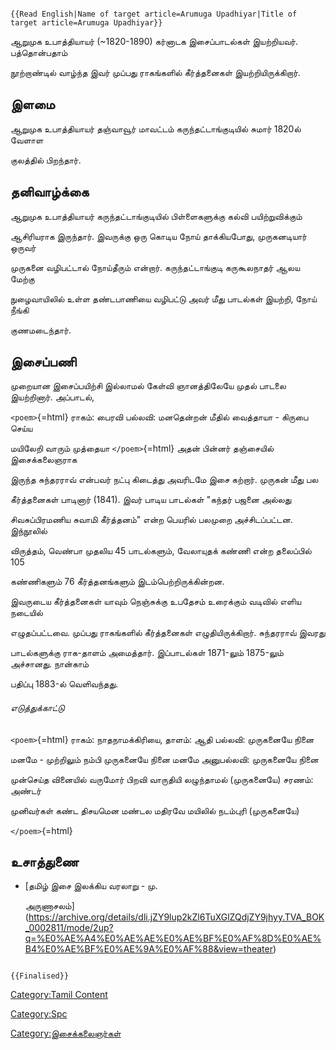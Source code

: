 ```{=mediawiki}
{{Read English|Name of target article=Arumuga Upadhiyar|Title of target article=Arumuga Upadhiyar}}
```
ஆறுமுக உபாத்தியாயர் (\~1820-1890) கர்னாடக இசைப்பாடல்கள் இயற்றியவர். பத்தொன்பதாம்
நூற்றாண்டில் வாழ்ந்த இவர் முப்பது ராகங்களில் கீர்த்தனைகள் இயற்றியிருக்கிறார்.

## இளமை

ஆறுமுக உபாத்தியாயர் தஞ்வாவூர் மாவட்டம் கருந்தட்டாங்குடியில் சுமார் 1820ல் வேளாள
குலத்தில் பிறந்தார்.

## தனிவாழ்க்கை

ஆறுமுக உபாத்தியாயர் கருந்தட்டாங்குடியில் பிள்ளைகளுக்கு கல்வி பயிற்றுவிக்கும்
ஆசிரியராக இருந்தார். இவருக்கு ஒரு கொடிய நோய் தாக்கியபோது, முருகனடியார் ஒருவர்
முருகனை வழிபட்டால் நோய்தீரும் என்றார். கருந்தட்டாங்குடி கருகூலநாதர் ஆலய மேற்கு
நுழைவாயிலில் உள்ள தண்டபாணியை வழிபட்டு அவர் மீது பாடல்கள் இயற்றி, நோய் நீங்கி
குணமடைந்தார்.

## இசைப்பணி

முறையான இசைப்பயிற்சி இல்லாமல் கேள்வி ஞானத்திலேயே முதல் பாடலை இயற்றினார். அப்பாடல்,

`<poem>`{=html} ராகம்: பைரவி பல்லவி: மனதென்றன் மீதில் வைத்தாயா - கிருபை செய்ய
மயிலேறி வாரும் முத்தையா `</poem>`{=html} அதன் பின்னர் தஞ்சையில் இசைக்கலைஞராக
இருந்த சுந்தரராவ் என்பவர் நட்பு கிடைத்து அவரிடமே இசை கற்றார். முருகன் மீது பல
கீர்த்தனைகள் பாடினார் (1841). இவர் பாடிய பாடல்கள் \"கந்தர் பஜனை அல்லது
சிவசுப்பிரமணிய சுவாமி கீர்த்தனம்\" என்ற பெயரில் பலமுறை அச்சிடப்பட்டன. இந்நூலில்
விருத்தம், வெண்பா முதலிய 45 பாடல்களும், வேலாயுதக் கண்ணி என்ற தலைப்பில் 105
கண்ணிகளும் 76 கீர்த்தனங்களும் இடம்பெற்றிருக்கின்றன.

இவருடைய கீர்த்தனைகள் யாவும் நெஞ்சுக்கு உபதேசம் உரைக்கும் வடிவில் எளிய நடையில்
எழுதப்பட்டவை. முப்பது ராகங்களில் கீர்த்தனைகள் எழுதியிருக்கிறார். சுந்தரராவ் இவரது
பாடல்களுக்கு ராக-தாளம் அமைத்தார். இப்பாடல்கள் 1871-லும் 1875-லும் அச்சானது. நான்காம்
பதிப்பு 1883-ல் வெளிவந்தது.

###### எடுத்துக்காட்டு

`<poem>`{=html} ராகம்: நாதநாமக்கிரியை, தாளம்: ஆதி பல்லவி: முருகனையே நினை
மனமே - முற்றிலும் நம்பி முருகனையே நினை மனமே அனுபல்லவி: முருகனையே நினை
முன்செய்த வினையில் வருமோர் பிறவி வாருதியி லழுந்தாமல் (முருகனையே) சரணம்: அண்டர்
முனிவர்கள் கண்ட திசயமென மண்டல மதிரவே மயிலில் நடம்புரி (முருகனையே)
`</poem>`{=html}

## உசாத்துணை

-   [தமிழ் இசை இலக்கிய வரலாறு - மு.
    அருணாசலம்](https://archive.org/details/dli.jZY9lup2kZl6TuXGlZQdjZY9jhyy.TVA_BOK_0002811/mode/2up?q=%E0%AE%A4%E0%AE%AE%E0%AE%BF%E0%AF%8D%E0%AE%B4%E0%AE%BF%E0%AE%9A%E0%AF%88&view=theater)

```{=mediawiki}
{{Finalised}}
```
[Category:Tamil Content](Category:Tamil_Content "wikilink")
[Category:Spc](Category:Spc "wikilink")
[Category:இசைக்கலைஞர்கள்](Category:இசைக்கலைஞர்கள் "wikilink")
